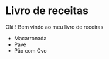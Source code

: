 # Livro de receitas 

Olá ! Bem vindo ao meu livro de receiras

- Macarronada 
- Pave
- Pão com Ovo
